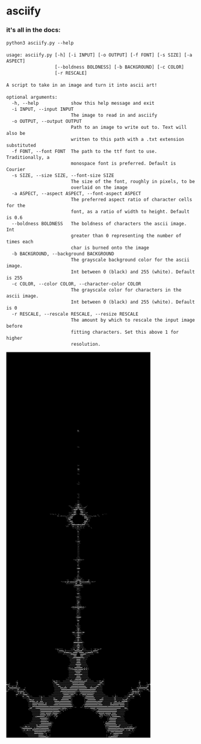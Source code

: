 # asciify
### it's all in the docs:

    python3 asciify.py --help

    usage: asciify.py [-h] [-i INPUT] [-o OUTPUT] [-f FONT] [-s SIZE] [-a ASPECT]
                      [--boldness BOLDNESS] [-b BACKGROUND] [-c COLOR]
                      [-r RESCALE]

    A script to take in an image and turn it into ascii art!

    optional arguments:
      -h, --help            show this help message and exit
      -i INPUT, --input INPUT
                            The image to read in and asciify
      -o OUTPUT, --output OUTPUT
                            Path to an image to write out to. Text will also be
                            written to this path with a .txt extension substituted
      -f FONT, --font FONT  The path to the ttf font to use. Traditionally, a
                            monospace font is preferred. Default is Courier
      -s SIZE, --size SIZE, --font-size SIZE
                            The size of the font, roughly in pixels, to be
                            overlaid on the image
      -a ASPECT, --aspect ASPECT, --font-aspect ASPECT
                            The preferred aspect ratio of character cells for the
                            font, as a ratio of width to height. Default is 0.6
      --boldness BOLDNESS   The boldness of characters the ascii image. Int
                            greater than 0 representing the number of times each
                            char is burned onto the image
      -b BACKGROUND, --background BACKGROUND
                            The grayscale background color for the ascii image.
                            Int between 0 (black) and 255 (white). Default is 255
      -c COLOR, --color COLOR, --character-color COLOR
                            The grayscale color for characters in the ascii image.
                            Int between 0 (black) and 255 (white). Default is 0
      -r RESCALE, --rescale RESCALE, --resize RESCALE
                            The amount by which to rescale the input image before
                            fitting characters. Set this above 1 for higher
                            resolution.

![](/example/ascii_mandelbrot.png)

